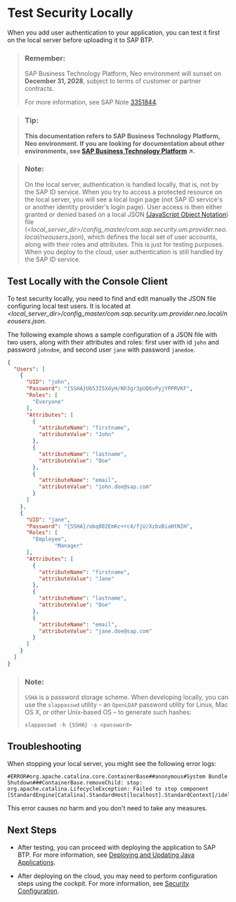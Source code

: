 <!-- loiofe47e02fd9514ab889c37250ed771c0c -->

# Test Security Locally

When you add user authentication to your application, you can test it first on the local server before uploading it to SAP BTP.

> ### Remember:  
> SAP Business Technology Platform, Neo environment will sunset on **December 31, 2028**, subject to terms of customer or partner contracts.
> 
> For more information, see SAP Note [3351844](https://launchpad.support.sap.com/#/notes/3351844).

> ### Tip:  
> **This documentation refers to SAP Business Technology Platform, Neo environment. If you are looking for documentation about other environments, see [SAP Business Technology Platform](https://help.sap.com/viewer/65de2977205c403bbc107264b8eccf4b/Cloud/en-US/6a2c1ab5a31b4ed9a2ce17a5329e1dd8.html "SAP Business Technology Platform (SAP BTP) is an integrated offering comprised of four technology portfolios: database and data management, application development and integration, analytics, and intelligent technologies. The platform offers users the ability to turn data into business value, compose end-to-end business processes, and build and extend SAP applications quickly.") :arrow_upper_right:.**



> ### Note:  
> On the local server, authentication is handled locally, that is, not by the SAP ID service. When you try to access a protected resource on the local server, you will see a local login page \(not SAP ID service's or another identity provider's login page\). User access is then either granted or denied based on a local JSON [\(JavaScript Object Notation](http://www.json.org/)\) file \(*<local\_server\_dir\>/config\_master/com.sap.security.um.provider.neo.local/neousers.json*\), which defines the local set of user accounts, along with their roles and attributes. This is just for testing purposes. When you deploy to the cloud, user authentication is still handled by the SAP ID service.



<a name="loiofe47e02fd9514ab889c37250ed771c0c__section_75EAEAD90999455AB2937E120B583BA8"/>

## Test Locally with the Console Client

To test security locally, you need to find and edit manually the JSON file configuring local test users. It is located at *<local\_server\_dir\>/config\_master/com.sap.security.um.provider.neo.local/neousers.json*.

The following example shows a sample configuration of a JSON file with two users, along with their attributes and roles: first user with id `john` and password `johndoe`, and second user `jane` with password `janedoe`.

```json
{
  "Users": [
    {
      "UID": "john",
      "Password": "{SSHA}Ub53I5XdyH/Nh3gr3pUQ6vPyjYPPRVKF",
      "Roles": [
        "Everyone"
      ],
      "Attributes": [
        {
          "attributeName": "firstname",
          "attributeValue": "John"
        },
        {
          "attributeName": "lastname",
          "attributeValue": "Doe"
        },
        {
          "attributeName": "email",
          "attributeValue": "john.doe@sap.com"
        }
      ]
    },
    {
      "UID": "jane",
      "Password": "{SSHA}/obq802EmKc+rc4/fjU/XzbvBiaHtNIH",
      "Roles": [
        "Employee",
               "Manager"
      ],
      "Attributes": [
        {
          "attributeName": "firstname",
          "attributeValue": "Jane"
        },
        {
          "attributeName": "lastname",
          "attributeValue": "Doe"
        },
        {
          "attributeName": "email",
          "attributeValue": "jane.doe@sap.com"
        }
      ]
    }
  ]
}

```

> ### Note:  
> `SSHA` is a password storage scheme. When developing locally, you can use the `slappasswd` utility – an `OpenLDAP` password utility for Linux, Mac OS X, or other Unix-based OS – to generate such hashes:
> 
> `slappasswd -h {SSHA} -s <password>`



## Troubleshooting

When stopping your local server, you might see the following error logs:

```
#ERROR#org.apache.catalina.core.ContainerBase##anonymous#System Bundle Shutdown###ContainerBase.removeChild: stop: 
org.apache.catalina.LifecycleException: Failed to stop component 
[StandardEngine[Catalina].StandardHost[localhost].StandardContext[/idelogin]]
```

This error causes *no* harm and you don't need to take any measures.



## Next Steps

-   After testing, you can proceed with deploying the application to SAP BTP. For more information, see [Deploying and Updating Java Applications](../30-development-neo/deploying-and-updating-java-applications-e5dfbc6.md).

-   After deploying on the cloud, you may need to perform configuration steps using the cockpit. For more information, see [Security Configuration](security-configuration-baadd42.md).


